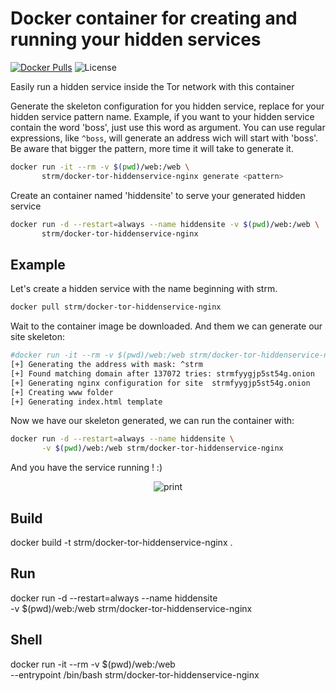 # Docker container for creating and running your hidden services 
[![Docker Pulls](https://img.shields.io/docker/pulls/strm/docker-tor-hiddenservice-nginx.svg?style=plastic)](https://hub.docker.com/r/strm/docker-tor-hiddenservice-nginx/)
![License](https://img.shields.io/badge/License-GPL-blue.svg?style=plastic)


Easily run a hidden service inside the Tor network with this container


Generate the skeleton configuration for you hidden service, replace <pattern> for your hidden service pattern name.
Example, if you want to your hidden service contain the word 'boss', just use this word as argument. You can use regular expressions, like ```^boss```, will generate an address wich will start with 'boss'. Be aware that bigger the pattern, more time it will take to generate it.

```sh
docker run -it --rm -v $(pwd)/web:/web \
       strm/docker-tor-hiddenservice-nginx generate <pattern>
```


Create an container named 'hiddensite' to serve your generated hidden service

```sh
docker run -d --restart=always --name hiddensite -v $(pwd)/web:/web \
       strm/docker-tor-hiddenservice-nginx 
```

## Example

Let's create a hidden service with the name beginning with strm.

```sh
docker pull strm/docker-tor-hiddenservice-nginx
```

Wait to the container image be downloaded. And them we can generate our site skeleton:

```sh
#docker run -it --rm -v $(pwd)/web:/web strm/docker-tor-hiddenservice-nginx generate ^strm
[+] Generating the address with mask: ^strm
[+] Found matching domain after 137072 tries: strmfyygjp5st54g.onion
[+] Generating nginx configuration for site  strmfyygjp5st54g.onion
[+] Creating www folder
[+] Generating index.html template
```

Now we have our skeleton generated, we can run the container with:

```sh
docker run -d --restart=always --name hiddensite \
       -v $(pwd)/web:/web strm/docker-tor-hiddenservice-nginx
```

And you have the service running ! :)

<p align="center">
  <img src="https://github.com/opsxcq/docker-tor-hiddenservice-nginx/raw/master/print.png" alt="print"/>
  </p>

## Build

docker build -t strm/docker-tor-hiddenservice-nginx .

## Run

docker run -d --restart=always --name hiddensite \
       -v $(pwd)/web:/web strm/docker-tor-hiddenservice-nginx 

## Shell

docker run -it --rm -v $(pwd)/web:/web \
       --entrypoint /bin/bash strm/docker-tor-hiddenservice-nginx

